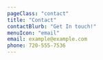 ```yaml
---
pageClass: "contact"
title: "Contact"
contactBlurb: "Get In touch!"
menuIcon: "email"
email: example@example.com
phone: 720-555-7536
---
```

